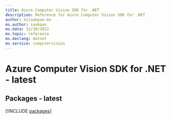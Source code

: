 ```yaml
---
title: Azure Computer Vision SDK for .NET
description: Reference for Azure Computer Vision SDK for .NET
author: bilaakpan-ms
ms.author: saakpan
ms.data: 12/20/2022
ms.topic: reference
ms.devlang: dotnet
ms.service: computervision
---
```

# Azure Computer Vision SDK for .NET - latest
## Packages - latest
[!INCLUDE [packages](computer-vision-index.md)]